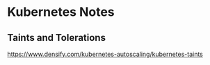 # Kubernetes Notes

## Taints and Tolerations

<https://www.densify.com/kubernetes-autoscaling/kubernetes-taints>